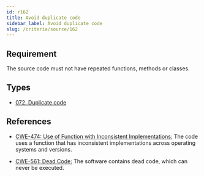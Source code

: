 ```yaml
---
id: r162
title: Avoid duplicate code
sidebar_label: Avoid duplicate code
slug: /criteria/source/162
---
```


## Requirement

The source code must not have repeated functions, methods or classes.

## Types

- [072. Duplicate code](https://fluidattacks.com/products/rules/findings/072/)

## References

- [CWE-474: Use of Function with Inconsistent Implementations:](https://cwe.mitre.org/data/definitions/474.html)
The code uses a function that has inconsistent implementations across operating
systems and versions.

- [CWE-561: Dead Code:](https://cwe.mitre.org/data/definitions/561.html)
The software contains dead code, which can never be executed.
